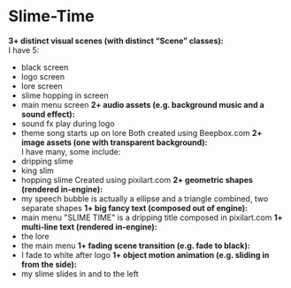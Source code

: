 # Slime-Time

**3+ distinct visual scenes (with distinct “Scene” classes):**  
I have 5:  
- black screen
- logo screen
- lore screen
- slime hopping in screen
- main menu screen
**2+ audio assets (e.g. background music and a sound effect):**  
- sound fx play during logo
- theme song starts up on lore
Both created using Beepbox.com
**2+ image assets (one with transparent background):**  
I have many, some include:
- dripping slime
- king slim
- hopping slime
Created using pixilart.com
**2+ geometric shapes (rendered in-engine):**  
- my speech bubble is actually a ellipse and a triangle combined, two separate shapes
**1+ big fancy text (composed out of engine):**  
- main menu "SLIME TIME" is a dripping title composed in pixilart.com
**1+ multi-line text (rendered in-engine):**  
- the lore
- the main menu
**1+ fading scene transition (e.g. fade to black):**  
- I fade to white after logo
**1+ object motion animation (e.g. sliding in from the side):**  
- my slime slides in and to the left
